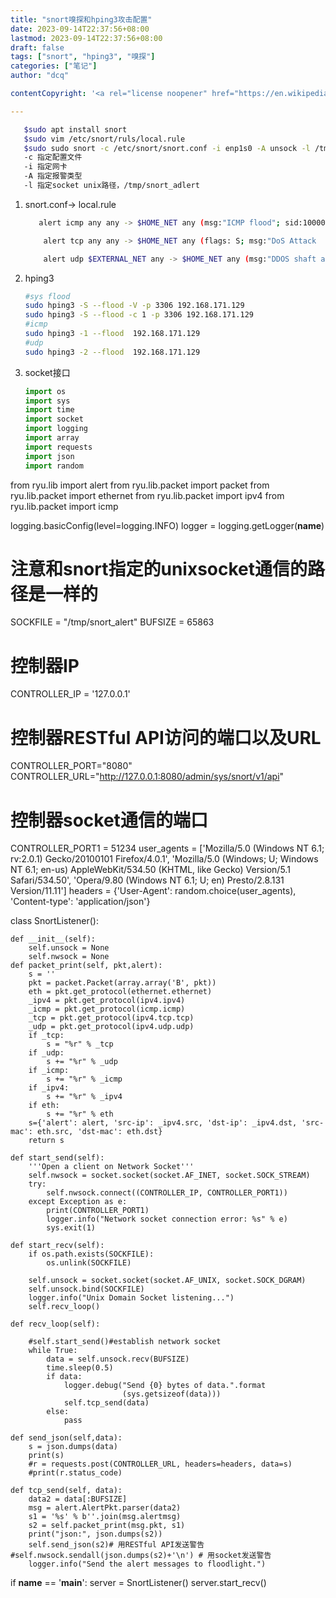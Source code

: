 ```yaml
---
title: "snort嗅探和hping3攻击配置"
date: 2023-09-14T22:37:56+08:00
lastmod: 2023-09-14T22:37:56+08:00
draft: false
tags: ["snort", "hping3", "嗅探"]
categories: ["笔记"]
author: "dcq"

contentCopyright: '<a rel="license noopener" href="https://en.wikipedia.org/wiki/Wikipedia:Text_of_Creative_Commons_Attribution-ShareAlike_3.0_Unported_License" target="_blank">Creative Commons Attribution-ShareAlike License</a>'

---
```


```bash
   $sudo apt install snort
   $sudo vim /etc/snort/ruls/local.rule
   $sudo sudo snort -c /etc/snort/snort.conf -i enp1s0 -A unsock -l /tmp/
   -c 指定配置文件
   -i 指定网卡
   -A 指定报警类型
   -l 指定socket unix路径，/tmp/snort_adlert
```

1. snort.conf-> local.rule
   
   ```sh
      alert icmp any any -> $HOME_NET any (msg:"ICMP flood"; sid:1000001; rev:1; classtype:icmp-event; detection_filter:track by_dst, count 10, seconds 3;)
   
       alert tcp any any -> $HOME_NET any (flags: S; msg:"DoS Attack    Type : SYNflood"; flow:stateless; sid:3; detection_filter:track by_dst, count 10, seconds 3;)
   
       alert udp $EXTERNAL_NET any -> $HOME_NET any (msg:"DDOS shaft agecondent to handler, Type: Udp flood"; content:"alive"; reference:arachnids,256; classtype:attempted-dos; sid:240; rev:2;)
   ```

2. hping3
   
   ```sh
   #sys flood
   sudo hping3 -S --flood -V -p 3306 192.168.171.129
   sudo hping3 -S --flood -c 1 -p 3306 192.168.171.129
   #icmp
   sudo hping3 -1 --flood  192.168.171.129
   #udp
   sudo hping3 -2 --flood  192.168.171.129
   ```

3. socket接口
   
   ```python
   import os
   import sys
   import time
   import socket
   import logging
   import array
   import requests
   import json
   import random
   ```

from ryu.lib import alert
from ryu.lib.packet import packet
from ryu.lib.packet import ethernet
from ryu.lib.packet import ipv4
from ryu.lib.packet import icmp

logging.basicConfig(level=logging.INFO)
logger = logging.getLogger(__name__)

# 注意和snort指定的unixsocket通信的路径是一样的

SOCKFILE = "/tmp/snort_alert"
BUFSIZE = 65863

# 控制器IP

CONTROLLER_IP = '127.0.0.1'

# 控制器RESTful API访问的端口以及URL

CONTROLLER_PORT="8080"
CONTROLLER_URL="http://127.0.0.1:8080/admin/sys/snort/v1/api"

# 控制器socket通信的端口

CONTROLLER_PORT1 = 51234
user_agents = ['Mozilla/5.0 (Windows NT 6.1; rv:2.0.1) Gecko/20100101 Firefox/4.0.1',
                   'Mozilla/5.0 (Windows; U; Windows NT 6.1; en-us) AppleWebKit/534.50 (KHTML, like Gecko) Version/5.1 Safari/534.50',
                   'Opera/9.80 (Windows NT 6.1; U; en) Presto/2.8.131 Version/11.11']
headers = {'User-Agent': random.choice(user_agents), 'Content-type': 'application/json'}

class SnortListener():

    def __init__(self):
        self.unsock = None
        self.nwsock = None
    def packet_print(self, pkt,alert):
        s = ''
        pkt = packet.Packet(array.array('B', pkt))
        eth = pkt.get_protocol(ethernet.ethernet)
        _ipv4 = pkt.get_protocol(ipv4.ipv4)
        _icmp = pkt.get_protocol(icmp.icmp)
        _tcp = pkt.get_protocol(ipv4.tcp.tcp)
        _udp = pkt.get_protocol(ipv4.udp.udp)
        if _tcp:
            s = "%r" % _tcp
        if _udp:
            s += "%r" % _udp
        if _icmp:
            s += "%r" % _icmp
        if _ipv4:
            s += "%r" % _ipv4
        if eth:
            s += "%r" % eth
        s={'alert': alert, 'src-ip': _ipv4.src, 'dst-ip': _ipv4.dst, 'src-mac': eth.src, 'dst-mac': eth.dst}
        return s
    
    def start_send(self):
        '''Open a client on Network Socket'''
        self.nwsock = socket.socket(socket.AF_INET, socket.SOCK_STREAM)
        try:
            self.nwsock.connect((CONTROLLER_IP, CONTROLLER_PORT1))
        except Exception as e:
            print(CONTROLLER_PORT1)
            logger.info("Network socket connection error: %s" % e)
            sys.exit(1)
    
    def start_recv(self):
        if os.path.exists(SOCKFILE):
            os.unlink(SOCKFILE)
    
        self.unsock = socket.socket(socket.AF_UNIX, socket.SOCK_DGRAM)
        self.unsock.bind(SOCKFILE)
        logger.info("Unix Domain Socket listening...")
        self.recv_loop()
    
    def recv_loop(self):
    
        #self.start_send()#establish network socket
        while True:
            data = self.unsock.recv(BUFSIZE)
            time.sleep(0.5)
            if data:
                logger.debug("Send {0} bytes of data.".format
                             (sys.getsizeof(data)))
                self.tcp_send(data)
            else:
                pass
    
    def send_json(self,data):
        s = json.dumps(data)
        print(s)
        #r = requests.post(CONTROLLER_URL, headers=headers, data=s)
        #print(r.status_code)
    
    def tcp_send(self, data):
        data2 = data[:BUFSIZE]
        msg = alert.AlertPkt.parser(data2)
        s1 = '%s' % b''.join(msg.alertmsg)
        s2 = self.packet_print(msg.pkt, s1)
        print("json:", json.dumps(s2))
        self.send_json(s2)# 用RESTful API发送警告
    #self.nwsock.sendall(json.dumps(s2)+'\n') # 用socket发送警告
        logger.info("Send the alert messages to floodlight.")

if __name__ == '__main__':
    server = SnortListener()
    server.start_recv()